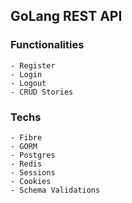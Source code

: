 ## GoLang REST API

### Functionalities
    - Register
    - Login
    - Logout
    - CRUD Stories

### Techs
    - Fibre
    - GORM
    - Postgres
    - Redis
    - Sessions
    - Cookies
    - Schema Validations